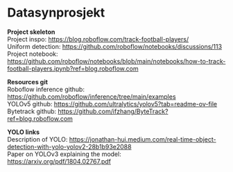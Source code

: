 # Datasynprosjekt

**Project skeleton**<br> 
Project inspo: https://blog.roboflow.com/track-football-players/ <br>
Uniform detection: https://github.com/roboflow/notebooks/discussions/113<br>
Project notebook: https://github.com/roboflow/notebooks/blob/main/notebooks/how-to-track-football-players.ipynb?ref=blog.roboflow.com<br>

**Resources git**<br>
Roboflow inference github: https://github.com/roboflow/inference/tree/main/examples<br>
YOLOv5 github: https://github.com/ultralytics/yolov5?tab=readme-ov-file<br>
Bytetrack github: https://github.com/ifzhang/ByteTrack?ref=blog.roboflow.com

**YOLO links**<br>
Description of YOLO: https://jonathan-hui.medium.com/real-time-object-detection-with-yolo-yolov2-28b1b93e2088 <br>
Paper on YOLOv3 explaining the model: https://arxiv.org/pdf/1804.02767.pdf
